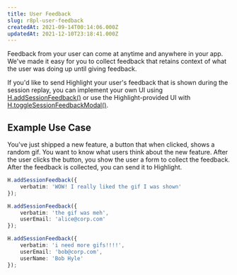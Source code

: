 ```yaml
---
title: User Feedback
slug: r8pl-user-feedback
createdAt: 2021-09-14T00:14:06.000Z
updatedAt: 2021-12-10T23:18:41.000Z
---
```


Feedback from your user can come at anytime and anywhere in your app. We've made it easy for you to collect feedback that retains context of what the user was doing up until giving feedback.

If you'd like to send Highlight your user's feedback that is shown during the session replay, you can implement your own UI using [H.addSessionFeedback()](/api/h-add-session-feedback) or use the Highlight-provided UI with [H.toggleSessionFeedbackModal()](/api/h-toggle-session-feedback-modal).

## Example Use Case

You've just shipped a new feature, a button that when clicked, shows a random gif. You want to know what users think about the new feature. After the user clicks the button, you show the user a form to collect the feedback. After the feedback is collected, you can send it to Highlight.

```typescript
H.addSessionFeedback({
    verbatim: 'WOW! I really liked the gif I was shown'
});

H.addSessionFeedback({
    verbatim: 'the gif was meh',
    userEmail: 'alice@corp.com'
});

H.addSessionFeedback({
    verbatim: 'i need more gifs!!!!',
    userEmail: 'bob@corp.com',
    userName: 'Bob Hyle'
});
```

